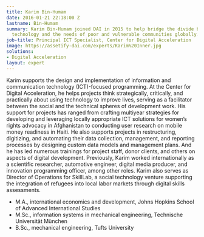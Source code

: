 ```yaml
---
title: Karim Bin-Humam
date: 2016-01-21 22:18:00 Z
lastname: Bin-Humam
summary: Karim Bin-Humam joined DAI in 2015 to help bridge the divide between cutting-edge
  technology and the needs of poor and vulnerable communities globally.
job-title: Principal ICT Specialist, Center for Digital Acceleration
image: https://assetify-dai.com/experts/Karim%20Inner.jpg
solutions:
- Digital Acceleration
layout: expert
---
```


Karim supports the design and implementation of information and communication technology (ICT)-focused programming. At the Center for Digital Acceleration, he helps projects think strategically, critically, and practically about using technology to improve lives, serving as a facilitator between the social and the technical spheres of development work. His support for projects has ranged from crafting multiyear strategies for developing and leveraging locally appropriate ICT solutions for women’s rights advocacy in Afghanistan to conducting user research on mobile money readiness in Haiti. He also supports projects in restructuring, digitizing, and automating their data collection, management, and reporting processes by designing custom data models and management plans. And he has led numerous trainings for project staff, donor clients, and others on aspects of digital development. Previously, Karim worked internationally as a scientific researcher, automotive engineer, digital media producer, and innovation programming officer, among other roles. Karim also serves as Director of Operations for SkillLab, a social technology venture supporting the integration of refugees into local labor markets through digital skills assessments.

* M.A., international economics and development, Johns Hopkins School of Advanced International Studies
* M.Sc., information systems in mechanical engineering, Technische Universität München
* B.Sc., mechanical engineering, Tufts University
